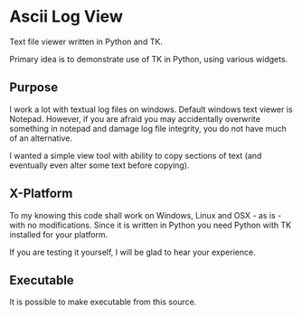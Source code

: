 Ascii Log View
============

Text file viewer written in Python and TK.

Primary idea is to demonstrate use of TK in Python, using various widgets.


Purpose
----------

I work a lot with textual log files on windows. Default windows text viewer is Notepad. However, if you are afraid you may
accidentally overwrite something in notepad and damage log file integrity, you do not have much of an alternative.

I wanted a simple view tool with ability to copy sections of text (and eventually even alter some text before copying).



X-Platform
----------

To my knowing this code shall work on Windows, Linux and OSX - as is - with no modifications.
Since it is written in Python you need Python with TK installed for your platform.

If you are testing it yourself, I will be glad to hear your experience.


Executable
----------

It is possible to make executable from this source.